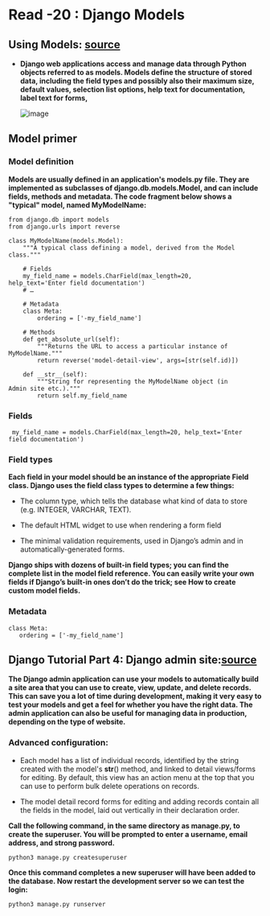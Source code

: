 # Read -20 : Django Models

## Using Models: [source](https://developer.mozilla.org/en-US/docs/Learn/Server-side/Django/Models)

* **Django web applications access and manage data through Python objects referred to as models. Models define the structure of stored data, including the field types and possibly also their maximum size, default values, selection list options, help text for documentation, label text for forms,**
  
  ![image](https://developer.mozilla.org/en-US/docs/Learn/Server-side/Django/Models/local_library_model_uml.svg)

##  Model primer
### Model definition
**Models are usually defined in an application's models.py file. They are implemented as subclasses of django.db.models.Model, and can include fields, methods and metadata. The code fragment below shows a "typical" model, named MyModelName:**

    from django.db import models
    from django.urls import reverse
    
    class MyModelName(models.Model):
        """A typical class defining a model, derived from the Model     class."""
    
        # Fields
        my_field_name = models.CharField(max_length=20,     help_text='Enter field documentation')
        # …
    
        # Metadata
        class Meta:
            ordering = ['-my_field_name']
    
        # Methods
        def get_absolute_url(self):
            """Returns the URL to access a particular instance of     MyModelName."""
            return reverse('model-detail-view', args=[str(self.id)])
    
        def __str__(self):
            """String for representing the MyModelName object (in     Admin site etc.)."""
            return self.my_field_name
### Fields
     my_field_name = models.CharField(max_length=20, help_text='Enter field documentation')

### Field types
**Each field in your model should be an instance of the appropriate Field class. Django uses the field class types to determine a few things:**

* The column type, which tells the database what kind of data to store (e.g. INTEGER, VARCHAR, TEXT).
  
* The default HTML widget to use when rendering a form field 
  
* The minimal validation requirements, used in Django’s admin and in automatically-generated forms.

**Django ships with dozens of built-in field types; you can find the complete list in the model field reference. You can easily write your own fields if Django’s built-in ones don’t do the trick; see How to create custom model fields.**

### Metadata
    class Meta:
       ordering = ['-my_field_name']


## Django Tutorial Part 4: Django admin site:[source](https://developer.mozilla.org/en-US/docs/Learn/Server-side/Django/Admin_site)
 
 **The Django admin application can use your models to automatically build a site area that you can use to create, view, update, and delete records. This can save you a lot of time during development, making it very easy to test your models and get a feel for whether you have the right data. The admin application can also be useful for managing data in production, depending on the type of website.**

### Advanced configuration:
* Each model has a list of individual records, identified by the string created with the model's __str__() method, and linked to detail views/forms for editing. By default, this view has an action menu at the top that you can use to perform bulk delete operations on records.
  
* The model detail record forms for editing and adding records contain all the fields in the model, laid out vertically in their declaration order.


**Call the following command, in the same directory as manage.py, to create the superuser. You will be prompted to enter a username, email address, and strong password.**

`python3 manage.py createsuperuser`

**Once this command completes a new superuser will have been added to the database. Now restart the development server so we can test the login:**

`python3 manage.py runserver`